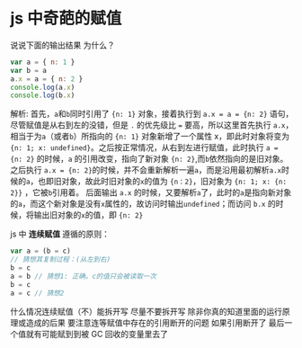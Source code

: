 # js 中奇葩的赋值

说说下面的输出结果 为什么？

```js
var a = { n: 1 }
var b = a
a.x = a = { n: 2 }
console.log(a.x)
console.log(b.x)
```

解析:
首先，`a`和`b`同时引用了 `{n: 1}` 对象，接着执行到 `a.x = a = {n: 2}` 语句，尽管赋值是从右到左的没错，但是 `.` 的优先级比 `=` 要高，所以这里首先执行 `a.x`，相当于为`a`（或者`b`）所指向的 `{n: 1}` 对象新增了一个属性 x，即此时对象将变为`{n: 1; x: undefined}`。之后按正常情况，从右到左进行赋值，此时执行 `a = {n: 2}` 的时候，`a` 的引用改变，指向了新对象 `{n: 2}`,而`b`依然指向的是旧对象。之后执行 `a.x = {n: 2}`的时候，并不会重新解析一遍`a`，而是沿用最初解析`a.x`时候的`a`，也即旧对象，故此时旧对象的`x`的值为 `{n：2}`，旧对象为 `{n: 1; x: {n: 2}}` ，它被`b`引用着。
后面输出 `a.x` 的时候，又要解析`a`了，此时的`a`是指向新对象的`a`，而这个新对象是没有`x`属性的，故访问时输出`undefined`；而访问 `b.x` 的时候，将输出旧对象的`x`的值，即 `{n: 2}`

js 中 **连续赋值** 遵循的原则：

```js
var a = (b = c)
// 猜想其复制过程：(从左到右)
b = c
a = b // 猜想1: 正确。c的值只会被读取一次
b = c
a = c // 猜想2
```

什么情况连续赋值（不）能拆开写 尽量不要拆开写 除非你真的知道里面的运行原理或造成的后果 要注意连等赋值中存在的引用断开的问题 如果引用断开了 最后一个值就有可能赋到到被 GC 回收的变量里去了
